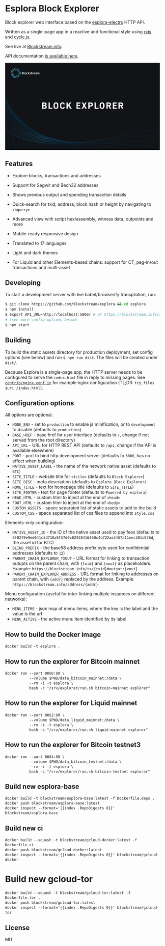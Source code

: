 # Esplora Block Explorer

Block explorer web interface based on the [esplora-electrs](https://github.com/Blockstream/electrs) HTTP API.

Written as a single-page app in a reactive and functional style using
[rxjs](https://github.com/ReactiveX/rxjs) and [cycle.js](https://cycle.js.org/).

See live at [Blockstream.info](https://blockstream.info/).

API documentation [is available here](API.md).

![Esplora](https://raw.githubusercontent.com/Blockstream/esplora/master/flavors/blockstream/www/img/social-sharing.png)

## Features

- Explore blocks, transactions and addresses

- Support for Segwit and Bech32 addresses

- Shows previous output and spending transaction details

- Quick-search for txid, address, block hash or height by navigating to `/<query>`

- Advanced view with script hex/assembly, witness data, outpoints and more

- Mobile-ready responsive design

- Translated to 17 languages

- Light and dark themes

- For Liquid and other Elements-based chains: support for CT, peg-in/out transactions and multi-asset

## Developing

To start a development server with live babel/browserify transpilation, run:

```bash
$ git clone https://github.com/Blockstream/esplora && cd esplora
$ npm install
$ export API_URL=http://localhost:5000/ # or https://blockstream.info/api/ if you don't have a local API server
# (see more config options below)
$ npm start
```

## Building

To build the static assets directory for production deployment, set config options (see below)
and run `$ npm run dist`. The files will be created under `dist/`.

Because Esplora is a single-page app, the HTTP server needs to be configured to serve the `index.html` file in reply to missing pages.
See [`contrib/nginx.conf.in`](contrib/nginx.conf.in) for example nginx configuration (TL;DR: `try_files $uri /index.html`).

## Configuration options

All options are optional.

- `NODE_ENV` - set to `production` to enable js minification, or to `development` to disable (defaults to `production`)
- `BASE_HREF` - base href for user interface (defaults to `/`, change if not served from the root directory)
- `API_URL` - URL for HTTP REST API (defaults to `/api`, change if the API is available elsewhere)
- `PORT` - port to bind http development server (defaults to `3000`, has no effect when building)
- `NATIVE_ASSET_LABEL` - the name of the network native asset (defaults to `BTC`)
- `SITE_TITLE` - website title for `<title>` (defaults to `Block Explorer`)
- `SITE_DESC` - meta description (defaults to `Esplora Block Explorer`)
- `HOME_TITLE` - text for homepage title (defaults to `SITE_TITLE`)
- `SITE_FOOTER` - text for page footer (defaults to `Powered by esplora`)
- `HEAD_HTML` - custom html to inject at the end of `<head>`
- `FOOT_HTML` - custom html to inject at the end of `<body>`
- `CUSTOM_ASSETS` - space separated list of static assets to add to the build
- `CUSTOM_CSS` - space separated list of css files to append into `style.css`

Elements-only configuration:

- `NATIVE_ASSET_ID` - the ID of the native asset used to pay fees (defaults to `6f0279e9ed041c3d710a9f57d0c02928416460c4b722ae3457a11eec381c526d`, the asset id for BTC)
- `BLIND_PREFIX` - the base58 address prefix byte used for confidential addresses (defaults to `12`)
- `PARENT_CHAIN_EXPLORER_TXOUT` - URL format for linking to transaction outupts on the parent chain, with `{txid}` and `{vout}` as placeholders. Example: `https://blockstream.info/tx/{txid}#output:{vout}`
- `PARENT_CHAIN_EXPLORER_ADDRESS` - URL format for linking to addresses on parent chain, with `{addr}` replaced by the address. Example: `https://blockstream.info/address/{addr}`

Menu configuration (useful for inter-linking multiple instances on different networks):

- `MENU_ITEMS` - json map of menu items, where the key is the label and the value is the url
- `MENU_ACTIVE` - the active menu item identified by its label

## How to build the Docker image

```
docker build -t esplora .
```

## How to run the explorer for Bitcoin mainnet

```
docker run --port 8080:80 \
           --volume $PWD/data_bitcoin_mainnet:/data \
           --rm -i -t esplora \
           bash -c "/srv/explorer/run.sh bitcoin-mainnet explorer"
```

## How to run the explorer for Liquid mainnet

```
docker run --port 8082:80 \
           --volume $PWD/data_liquid_mainnet:/data \
           --rm -i -t esplora \
           bash -c "/srv/explorer/run.sh liquid-mainnet explorer"
```

## How to run the explorer for Bitcoin testnet3

```
docker run --port 8084:80 \
           --volume $PWD/data_bitcoin_testnet:/data \
           --rm -i -t esplora \
           bash -c "/srv/explorer/run.sh bitcoin-testnet explorer"
```


## Build new esplora-base

```
docker build -t blockstream/esplora-base:latest -f Dockerfile.deps .
docker push blockstream/esplora-base:latest
docker inspect --format='{{index .RepoDigests 0}}' blockstream/esplora-base
```

## Build new ci

```
docker build --squash -t blockstream/gcloud-docker:latest -f Dockerfile.ci .
docker push blockstream/gcloud-docker:latest
docker inspect --format='{{index .RepoDigests 0}}' blockstream/gcloud-docker
```

# Build new gcloud-tor

```
docker build --squash -t blockstream/gcloud-tor:latest -f Dockerfile.tor .
docker push blockstream/gcloud-tor:latest
docker inspect --format='{{index .RepoDigests 0}}' blockstream/gcloud-tor
```

## License

MIT
